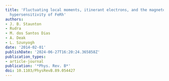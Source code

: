 ```yaml
---
title: 'Fluctuating local moments, itinerant electrons, and the magnetocaloric effect:     Compositional
  hypersensitivity of FeRh'
authors:
- J. B. Staunton
- Rudra
- M. dos Santos Dias
- A. Deak
- L. Szunyogh
date: '2014-02-01'
publishDate: '2024-06-27T16:20:24.365858Z'
publication_types:
- article-journal
publication: '*Phys. Rev. B*'
doi: 10.1103/PhysRevB.89.054427
---
```

